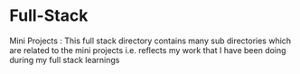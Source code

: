 # Full-Stack
Mini Projects :
This full stack directory contains many sub directories which are related to the mini projects 
i.e. reflects my work that I have been doing during my full stack learnings
